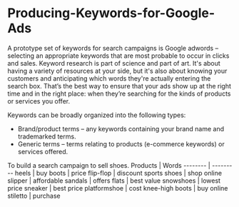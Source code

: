 # Producing-Keywords-for-Google-Ads
A prototype set of keywords for search campaigns is Google adwords – selecting an appropriate keywords that are most probable to occur in clicks and sales. Keyword research is part of science and part of art. It's about having a variety of resources at your side, but it's also about knowing your customers and anticipating which words they're actually entering the search box. That’s the best way to ensure that your ads show up at the right time and in the right place: when they’re searching for the kinds of products or services you offer.

Keywords can be broadly organized into the following types:

* Brand/product terms – any keywords containing your brand name and trademarked terms.
* Generic terms – terms relating to products (e-commerce keywords) or services offered.


To build a search campaign to sell shoes. 
Products | Words
-------- | ---------
heels | buy
boots | price
flip-flop | discount
sports shoes | shop online
slipper | affordable
sandals | offers
flats | best value
snowshoes | lowest price
sneaker | best price
platformshoe | cost
knee-high boots | buy online
stiletto | purchase
